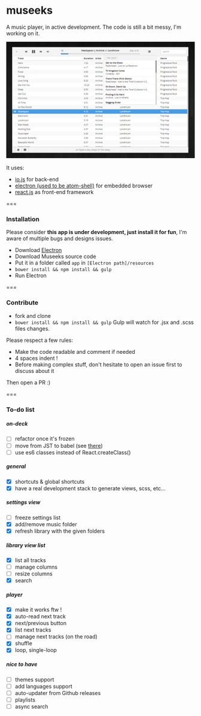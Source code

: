 # museeks
A music player, in active development. The code is still a bit messy, I'm working on it.

![Screenshot](screenshot.png)

It uses:
* [io.js](http://iojs.org/) for back-end
* [electron (used to be atom-shell)](https://github.com/atom/atom-shell/) for embedded browser
* [react.js](https://facebook.github.io/react/) as front-end framework

===

### Installation

Please consider **this app is under development, just install it for fun**, I'm aware of multiple bugs and designs issues.

- Download [Electron](https://github.com/atom/electron/releases)
- Download Museeks source code
- Put it in a folder called `app` in `[Electron path]/resources`
- `bower install && npm install && gulp`
- Run Electron

===

### Contribute

- fork and clone
- `bower install && npm install && gulp`
Gulp will watch for .jsx and .scss files changes.

Please respect a few rules:
- Make the code readable and comment if needed
- 4 spaces indent !
- Before making complex stuff, don't hesitate to open an issue first to discuss about it

Then open a PR :)

===

### To-do list

##### on-deck

- [ ] refactor once it's frozen
- [ ] move from JST to babel (see [there](http://facebook.github.io/react/blog/2015/06/12/deprecating-jstransform-and-react-tools.html))
- [ ] use es6 classes instead of React.createClass()

##### general
- [x] shortcuts & global shortcuts
- [x] have a real development stack to generate views, scss, etc...

##### settings view
- [ ] freeze settings list
- [x] add/remove music folder
- [x] refresh library with the given folders

##### library view list
- [x] list all tracks
- [ ] manage columns
- [ ] resize columns
- [x] search

##### player
- [x] make it works ftw !
- [x] auto-read next track
- [x] next/previous button
- [x] list next tracks
- [ ] manage next tracks (on the road)
- [x] shuffle
- [x] loop, single-loop

##### nice to have
- [ ] themes support
- [ ] add languages support
- [ ] auto-updater from Github releases
- [ ] playlists
- [ ] async search
